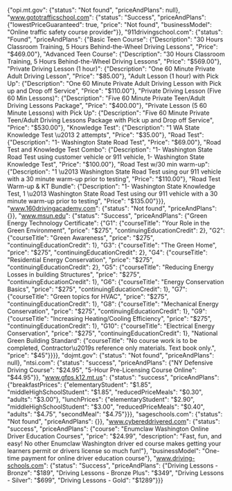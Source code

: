 {"opi.mt.gov": {"status": "Not found", "priceAndPlans": null}, "www.gototrafficschool.com": {"status": "Success", "priceAndPlans": {"lowestPriceGuaranteed": true, "price": "Not found", "businessModel": "Online traffic safety course provider"}}, "911drivingschool.com": {"status": "Found", "priceAndPlans": {"Basic Teen Course": {"Description": "30 Hours Classroom Training, 5 Hours Behind-the-Wheel Driving Lessons", "Price": "$469.00"}, "Advanced Teen Course": {"Description": "30 Hours Classroom Training, 5 Hours Behind-the-Wheel Driving Lessons", "Price": "$569.00"}, "Private Driving Lesson (1 hour)": {"Description": "One 60 Minute Private Adult Driving Lesson", "Price": "$85.00"}, "Adult Lesson (1 hour) with Pick Up": {"Description": "One 60 Minute Private Adult Driving Lesson with Pick up and Drop off Service", "Price": "$110.00"}, "Private Driving Lesson (Five 60 Min Lessons)": {"Description": "Five 60 Minute Private Teen/Adult Driving Lessons Package", "Price": "$400.00"}, "Private Lesson (5 60 Minute Lessons) with Pick Up": {"Description": "Five 60 Minute Private Teen/Adult Driving Lessons Package with Pick up and Drop off Service", "Price": "$530.00"}, "Knowledge Test": {"Description": "1 WA State Knowledge Test \u2013 2 attempts", "Price": "$35.00"}, "Road Test": {"Description": "1- Washington State Road Test", "Price": "$69.00"}, "Road Test and Knowledge Test Combo": {"Description": "1- Washington State Road Test using customer vehicle or 911 vehicle, 1- Washington State Knowledge Test", "Price": "$100.00"}, "Road Test w/30 min warm-up": {"Description": "1 \u2013 Washington State Road Test using our 911 vehicle with a 30 minute warm-up prior to testing", "Price": "$110.00"}, "Road Test Warm-up & KT Bundle": {"Description": "1- Washington State Knowledge Test, 1 \u2013 Washington State Road Test using our 911 vehicle with a 30 minute warm-up prior to testing", "Price": "$135.00"}}}, "www.160drivingacademy.com": {"status": "Not found", "priceAndPlans": {}}, "www.msun.edu": {"status": "Success", "priceAndPlans": {"Green Energy Technology Certificate": {"G1": {"courseTitle": "Your Role in the Green Environment", "price": "$275", "continuingEducationCredit": 2}, "G2": {"courseTitle": "Green Awareness", "price": "$275", "continuingEducationCredit": 1}, "G3": {"courseTitle": "The Green Home", "price": "$275", "continuingEducationCredit": 2}, "G4": {"courseTitle": "Residential Energy Conservation", "price": "$275", "continuingEducationCredit": 2}, "G5": {"courseTitle": "Reducing Energy Losses in building Structures", "price": "$275", "continuingEducationCredit": 1}, "G6": {"courseTitle": "Energy Conservation Basics", "price": "$275", "continuingEducationCredit": 1}, "G7": {"courseTitle": "Green topics for HVAC", "price": "$275", "continuingEducationCredit": 1}, "G8": {"courseTitle": "Mechanical Energy Conservation", "price": "$275", "continuingEducationCredit": 1}, "G9": {"courseTitle": "Increasing Heating/Cooling Efficiency", "price": "$275", "continuingEducationCredit": 1}, "G10": {"courseTitle": "Electrical Energy Conservation", "price": "$275", "continuingEducationCredit": 1}, "National Green Building Standard": {"courseTitle": "No course work is to be completed, Contractor\u2019s reference only materials. Text book only.", "price": "$45"}}}}, "dojmt.gov": {"status": "Not found", "priceAndPlans": null}, "ntsi.com": {"status": "success", "priceAndPlans": {"NY Defensive Driving Course": "$24.95", "5-Hour Pre-Licensing Course Online": "$44.95"}}, "www.gfps.k12.mt.us": {"status": "success", "priceAndPlans": {"breakfastPrices": {"elementaryStudent": "$1.85", "middleHighSchoolStudent": "$1.85", "reducedPriceMeals": "$0.30", "adults": "$3.00"}, "lunchPrices": {"elementaryStudent": "$2.90", "middleHighSchoolStudent": "$3.00", "reducedPriceMeals": "$0.40", "adults": "$4.75", "secondMeal": "$4.75"}}}, "sageschools.com": {"status": "Not found", "priceAndPlans": {}}, "www.cybereddrivered.com": {"status": "success", "priceAndPlans": {"course": "Enumclaw Washington Online Driver Education Courses", "price": "$24.99", "description": "Fast, fun, and easy! No other Enumclaw Washington driver ed course makes getting your learners permit or drivers license so much fun!"}, "businessModel": "One-time payment for online driver education course"}, "www.driving-schools.com": {"status": "Success", "priceAndPlans": {"Driving Lessons - Bronze": "$189", "Driving Lessons - Bronze Plus": "$349", "Driving Lessons - Silver": "$699", "Driving Lessons - Gold": "$1289"}}}